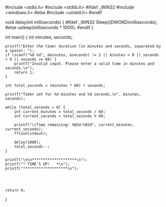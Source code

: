 #include <stdio.h>
#include <stdlib.h>
#ifdef _WIN32
#include <windows.h>
#else
#include <unistd.h>
#endif


void delay(int milliseconds) {
#ifdef _WIN32
    Sleep((DWORD)milliseconds);
#else
    usleep(milliseconds * 1000); 
#endif
}

int main() {
    int minutes, seconds;

    printf("Enter the timer duration (in minutes and seconds, separated by a space): ");
    if (scanf("%d %d", &minutes, &seconds) != 2 || minutes < 0 || seconds < 0 || seconds >= 60) {
        printf("Invalid input. Please enter a valid time in minutes and seconds.\n");
        return 1;
    }

    int total_seconds = (minutes * 60) + seconds;

    printf("Timer set for %d minutes and %d seconds.\n", minutes, seconds);

    while (total_seconds > 0) {
        int current_minutes = total_seconds / 60;
        int current_seconds = total_seconds % 60;

        printf("\rTime remaining: %02d:%02d", current_minutes, current_seconds);
        fflush(stdout); 

        delay(1000); 
        total_seconds--;
    }

    printf("\n\n********************\n");
    printf("* TIME'S UP!   *\n");
    printf("********************\n");

    
     

    return 0;
}
